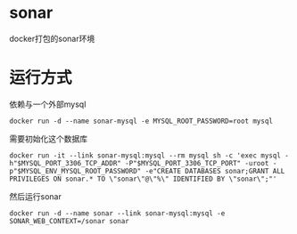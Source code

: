 # sonar

docker打包的sonar环境

# 运行方式

依赖与一个外部mysql

	docker run -d --name sonar-mysql -e MYSQL_ROOT_PASSWORD=root mysql

需要初始化这个数据库

	docker run -it --link sonar-mysql:mysql --rm mysql sh -c 'exec mysql -h"$MYSQL_PORT_3306_TCP_ADDR" -P"$MYSQL_PORT_3306_TCP_PORT" -uroot -p"$MYSQL_ENV_MYSQL_ROOT_PASSWORD" -e"CREATE DATABASES sonar;GRANT ALL PRIVILEGES ON sonar.* TO \"sonar\"@\"%\" IDENTIFIED BY \"sonar\";"'

然后运行sonar

	docker run -d --name sonar --link sonar-mysql:mysql -e SONAR_WEB_CONTEXT=/sonar sonar